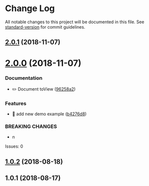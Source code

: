 # Change Log

All notable changes to this project will be documented in this file. See [standard-version](https://github.com/conventional-changelog/standard-version) for commit guidelines.

<a name="2.0.1"></a>
## [2.0.1](https://github.com/zircleUI/docs/compare/v2.0.0...v2.0.1) (2018-11-07)



<a name="2.0.0"></a>
# [2.0.0](https://github.com/zircleUI/docs/compare/v1.0.2...v2.0.0) (2018-11-07)


### Documentation

* ✏️ Document toView ([96258a2](https://github.com/zircleUI/docs/commit/96258a2))


### Features

* 🎸 add new demo example ([b4276d8](https://github.com/zircleUI/docs/commit/b4276d8))


### BREAKING CHANGES

* n

Issues: 0



<a name="1.0.2"></a>
## [1.0.2](https://github.com/zircleUI/docs/compare/v1.0.1...v1.0.2) (2018-08-18)



<a name="1.0.1"></a>
## 1.0.1 (2018-08-17)
